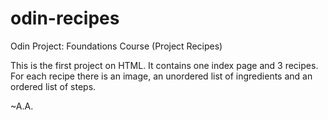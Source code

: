 # odin-recipes
Odin Project: Foundations Course (Project Recipes)

This is the first project on HTML. It contains one index page and 3 recipes.
For each recipe there is an image, an unordered list of ingredients and an ordered list of steps.

~A.A.